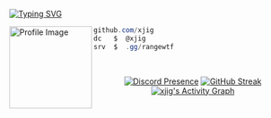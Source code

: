 [![Typing SVG](https://readme-typing-svg.herokuapp.com?font=Silkscreen&duration=8000&pause=&color=F7F7F7&random=true&width=435&lines=range.wtf+%7C+Bio-Link)](https://git.io/typing-svg)

<img align="left" src="https://files.catbox.moe/bnm05t.png" width="147" alt="Profile Image" /> 

```csharp
github.com/xjig
dc   $  @xjig
srv  $  .gg/rangewtf
```

&zwnj;
&zwnj;

<div align="center">

[![Discord Presence](https://lanyard.kyrie25.me/api/1177497949601812512?gradient=FFFFFF-EFEFEF-CCCCCC-AAAAAA&waveColor=000000&waveSpotifyColor=000000&animationDuration=4s&showBanner=true&imgStyle=square&imgBorderRadius=100px&nameColor=FFFFFF)](https://discord.com/users/1177497949601812512)
[![GitHub Streak](https://github-readme-streak-stats.herokuapp.com/?user=xjig&theme=dark&hide_border=true)](https://git.io/streak-stats)
[![xjig's Activity Graph](https://github-readme-activity-graph.vercel.app/graph?username=xjig&theme=react-dark&hide_border=true&color=ffffff)](https://github.com/ashutosh00710/github-readme-activity-graph)

</div>
